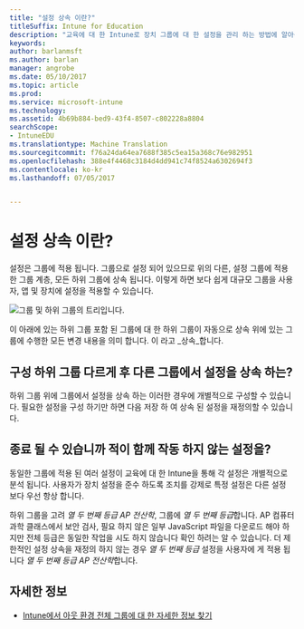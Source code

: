 ```yaml
---
title: "설정 상속 이란?"
titleSuffix: Intune for Education
description: "교육에 대 한 Intune로 장치 그룹에 대 한 설정을 관리 하는 방법에 알아봅니다."
keywords: 
author: barlanmsft
ms.author: barlan
manager: angrobe
ms.date: 05/10/2017
ms.topic: article
ms.prod: 
ms.service: microsoft-intune
ms.technology: 
ms.assetid: 4b69b884-bed9-43f4-8507-c802228a8804
searchScope:
- IntuneEDU
ms.translationtype: Machine Translation
ms.sourcegitcommit: f76a24da64ea7688f385c5ea15a368c76e982951
ms.openlocfilehash: 388e4f4468c3184d4dd941c74f8524a6302694f3
ms.contentlocale: ko-kr
ms.lasthandoff: 07/05/2017


---
```


# <a name="what-is-settings-inheritance"></a>설정 상속 이란?

설정은 그룹에 적용 됩니다. 그룹으로 설정 되어 있으므로 위의 다른, 설정 그룹에 적용 한 그룹 계층, 모든 하위 그룹에 상속 됩니다. 이렇게 하면 보다 쉽게 대규모 그룹을 사용자, 앱 및 장치에 설정을 적용할 수 있습니다.

  ![그룹 및 하위 그룹의 트리입니다.](./media/groups-002-inheritance.png)

이 아래에 있는 하위 그룹 포함 된 그룹에 대 한 하위 그룹이 자동으로 상속 위에 있는 그룹에 수행한 모든 변경 내용을 의미 합니다. 이 라고 _상속_합니다.

## <a name="can-i-configure-subgroups-differently-after-inheriting-settings-from-another-group"></a>구성 하위 그룹 다르게 후 다른 그룹에서 설정을 상속 하는?

하위 그룹 위에 그룹에서 설정을 상속 하는 이러한 경우에 개별적으로 구성할 수 있습니다. 필요한 설정을 구성 하기만 하면 다음 저장 하 여 상속 된 설정을 재정의할 수 있습니다.

## <a name="can-i-ever-end-up-with-settings-that-do-not-work-together"></a>종료 될 수 있습니까 적이 함께 작동 하지 않는 설정을?

동일한 그룹에 적용 된 여러 설정이 교육에 대 한 Intune을 통해 각 설정은 개별적으로 분석 됩니다. 사용자가 장치 설정을 준수 하도록 조치를 강제로 특정 설정은 다른 설정 보다 우선 항상 합니다.

하위 그룹을 고려 *열 두 번째 등급 AP 전산학*, 그룹에 *열 두 번째 등급*합니다. AP 컴퓨터 과학 클래스에서 보안 검사, 필요 하지 않은 일부 JavaScript 파일을 다운로드 해야 하지만 전체 등급은 동일한 작업을 시도 하지 않습니다 확인 하려는 알 수 있습니다. 더 제한적인 설정 상속을 재정의 하지 않는 경우 *열 두 번째 등급* 설정을 사용자에 게 적용 됩니다 *열 두 번째 등급 AP 전산학*합니다.

## <a name="find-out-more"></a>자세한 정보

  - [Intune에서 아웃 환경 전체 그룹에 대 한 자세한 정보 찾기](https://docs.microsoft.com/intune/deploy-use/use-groups-to-manage-users-and-devices-with-microsoft-intune)

